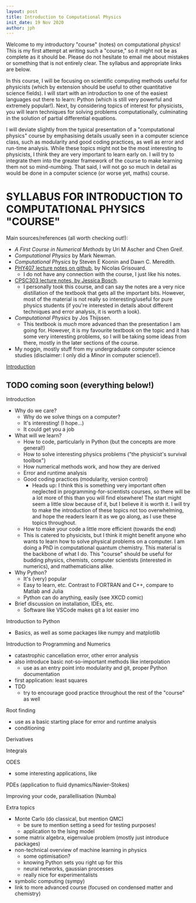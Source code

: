 ```yaml
---
layout: post 
title: Introduction to Computational Physics
init_date: 19 Nov 2020
author: jph
---
```


Welcome to my introductory "course" (notes) on computational physics! This is my first attempt at writing such a "course," so it might not be as complete as it should be. Please do not hesitate to email me about mistakes or something that is not entirely clear. The syllabus and appropriate links are below. 

In this course, I will be focusing on scientific computing methods useful for physicists (which by extension should be useful to other quantitative science fields). I will start with an introduction to one of the easiest languages out there to learn: Python (which is still very powerful and extremely popular!). Next, by considering topics of interest for physicists, you will learn techniques for solving problems computationally, culminating in the solution of partial differential equations. 

I will deviate slightly from the typical presentation of a "computational physics" course by emphasising details usually seen in a computer science class, such as modularity and good coding practices, as well as error and run-time analysis. While these topics might not be the most interesting to physicists, I think they are very important to learn early on. I will try to integrate them into the greater framework of the course to make learning them not so mind-numbing. That said, I will not go so much in detail as would be done in a computer science (or worse yet, maths) course. 

# SYLLABUS FOR INTRODUCTION TO COMPUTATIONAL PHYSICS "COURSE"

Main sources/references (all worth checking out!):
- _A First Course in Numerical Methods_ by Uri M Ascher and Chen Greif.
- _Computational Physics_ by Mark Newman.
- _Computational Physics_ by Steven E Koonin and Dawn C. Meredith.
- [PHY407 lecture notes on github](https://github.com/PHY407-UofT/lectures-2020), by Nicolas Grisouard. 
    - I do not have any connection with the course, I just like his notes. 
- [CPSC303 lecture notes, by Jessica Bosch](https://www.cs.ubc.ca/~jbosch/courses/2016-17/CPSC303/schedule/index.html). 
    - I personally took this course, and can say the notes are a very nice distillation of the textbook that gets all the important bits. However, most of the material is not really so interesting/useful for pure physics students (if you're interested in details about different techniques and error analysis, it is worth a look). 
- _Computational Physics_ by Jos Thijssen. 
    - This textbook is _much_ more advanced than the presentation I am going for. However, it is my favourite textbook on the topic and it has some very interesting problems, so I will be taking some ideas from there, mostly in the later sections of the course. 
- My noggin, mostly stuff from my undergraduate computer science studies (disclaimer: I only did a _Minor_ in computer science!). 

[Introduction](intro)

## TODO coming soon (everything below!)

Introduction
- Why do we care? 
    - Why do we solve things on a computer? 
    - It's interesting! (I hope...)
    - It could get you a job
- What will we learn? 
    - How to code, particularly in Python (but the concepts are more general!)
    - How to solve interesting physics problems ("the physicist's survival toolbox")
    - How numerical methods work, and how they are derived
    - Error and runtime analysis
    - Good coding practices (modularity, version control)
        - Heads up: I think this is something very important often neglected in programming-for-scientists courses, so there will be a lot more of this than you will find elsewhere! The start might seem a little slow because of it, but I believe it is worth it. I will try to make the introduction of these topics not too overwhelming, and hope the readers learn it as we go along, as I use these topics throughout. 
    - How to make your code a little more efficient (towards the end)
    - This is catered to physicists, but I think it might benefit anyone who wants to learn how to solve physical problems on a computer. I am doing a PhD in computational quantum chemistry. This material is the backbone of what I do. This "course" should be useful for budding physics, chemists, computer scientists (interested in numerics), and mathematicians alike. 
- Why Python? 
    - It's (very) popular
    - Easy to learn, etc. Contrast to FORTRAN and C++, compare to Matlab and Julia
    - Python can do anything, easily (see XKCD comic)
- Brief discussion on installation, IDEs, etc.
    - Software like VSCode makes git a lot easier imo

Introduction to Python 
- Basics, as well as some packages like numpy and matplotlib

Introduction to Programming and Numerics 
- catastrophic cancellation error, other error analysis
- also introduce basic not-so-important methods like interpolation
    - use as an entry point into modularity and git, proper Python documentation
- first application: least squares
- TDD
    - try to encourage good practice throughout the rest of the "course" as well 

Root finding 
- use as a basic starting place for error and runtime analysis
- conditioning

Derivatives 

Integrals

ODES 
- some interesting applications, like 

PDEs (application to fluid dynamics/Navier-Stokes)

Improving your code, parallellisation (Numba)

Extra topics
- Monte Carlo (do classical, but mention QMC)
    - be sure to mention setting a seed for testing purposes!
    - application to the Ising model
- some matrix algebra, eigenvalue problem (mostly just introduce packages)
- non-technical overview of machine learning in physics 
    - some optimisation?
    - knowing Python sets you right up for this
    - neural networks, gaussian processes
    - really nice for experimentalists
- symbolic computing (sympy)
- link to more advanced course (focused on condensed matter and chemistry)
